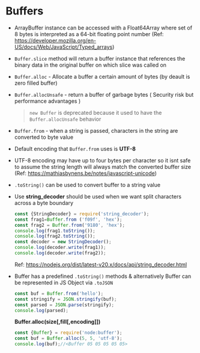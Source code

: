 # Buffers

- ArrayBuffer instance can be accessed with a Float64Array where set of 8 bytes is interpreted as a 64-bit floating point number (Ref: https://developer.mozilla.org/en-US/docs/Web/JavaScript/Typed_arrays)

- `Buffer.slice` method will return a buffer instance that references the binary data in the original buffer on which slice was called on 

- `Buffer.alloc` - Allocate a buffer a certain amount of bytes (by deault is zero filled buffer)

- `Buffer.allocUnsafe` - return a buffer of garbage bytes ( Security risk but performance advantages )

  > `new Buffer` is deprecated because it used to have the `Buffer.allocUnsafe` behavior

- `Buffer.from` - when a string is passed, characters in the string are converted to byte value

- Default encoding that `Buffer.from` uses is **UTF-8** 

- UTF-8 encoding may have up to four bytes per character so it isnt safe to assume the string length will always match the converted buffer size (Ref: https://mathiasbynens.be/notes/javascript-unicode)

- `.toString()` can be used to convert buffer to a string value

- Use **string_decoder** should be used when we want split characters across a byte boundary

  ```javascript
  const {StringDecoder} = require('string_decoder');
  const frag1=Buffer.from ('f09f', 'hex');
  const frag2 = Buffer.from('9180', 'hex');
  console.log(frag1.toString());
  console.log(frag2.toString());
  const decoder = new StringDecoder();
  console.log(decoder.write(frag1));
  console.log(decoder.write(frag2));
  ```

  Ref: https://nodejs.org/dist/latest-v20.x/docs/api/string_decoder.html

- Buffer has a predefined `.toString()` methods & alternatively Buffer can be represented in JS Object via `.toJSON`

  ``` javascript
  const buf = Buffer.from('hello');
  const stringify = JSON.stringify(buf);
  const parsed = JSON.parse(stringify);
  console.log(parsed);
  ```

  **Buffer.alloc(size[,fill[,encoding]])**
  
  ```javascript
  const {Buffer} = require('node:buffer');
  const buf = Buffer.alloc(5, 5, 'utf-8');
  console.log(buf);//<Buffer 05 05 05 05 05>
  ```
  
  